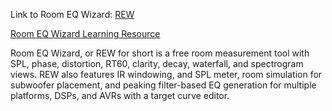 Link to Room EQ Wizard: [REW](https://www.roomeqwizard.com)

[Room EQ Wizard Learning Resource](https://www.roomeqwizard.com/help.html)

Room EQ Wizard, or REW for short is a free room measurement tool with SPL, phase, distortion, RT60, clarity, decay,
waterfall, and spectrogram views. REW also features IR windowing, and SPL meter, room simulation for subwoofer
placement, and peaking filter-based EQ generation for multiple platforms, DSPs, and AVRs with a target curve editor.